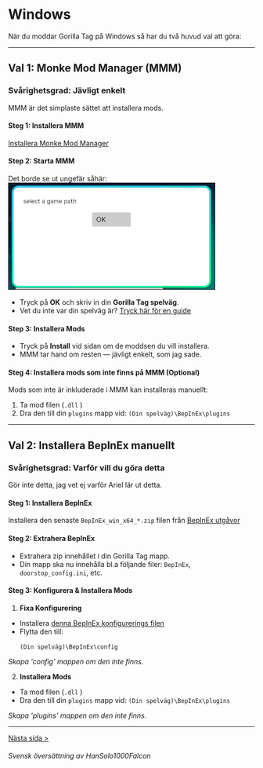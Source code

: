 # Windows

När du moddar Gorilla Tag på Windows så har du två huvud val att göra:

---

## Val 1: Monke Mod Manager (MMM)
### Svårighetsgrad: Jävligt enkelt

MMM är det simplaste sättet att installera mods.

#### Steg 1: Installera MMM
[Installera Monke Mod Manager](https://github.com/arielthemonke/MonkeModManager/releases/latest/download/MonkeModManager.exe)

#### Step 2: Starta MMM
Det borde se ut ungefär såhär:  
![Game path selection](../images/game-path-select.png)

- Tryck på **OK** och skriv in din **Gorilla Tag spelväg**.
- Vet du inte var din spelväg är? [Tryck här för en guide](game-path.md)

#### Step 3: Installera Mods
- Tryck på **Install** vid sidan om de moddsen du vill installera.
- MMM tar hand om resten — jävligt enkelt, som jag sade.

#### Steg 4: Installera mods som inte finns på MMM (Optional)
Mods som inte är inkluderade i MMM kan installeras manuellt:

1. Ta mod filen (`.dll`  )
2. Dra den till din `plugins` mapp vid: `(Din spelväg)\BepInEx\plugins`

---

## Val 2: Installera BepInEx manuellt
### Svårighetsgrad: Varför vill du göra detta

Gör inte detta, jag vet ej varför Ariel lär ut detta.

#### Steg 1: Installera BepInEx
Installera den senaste `BepInEx_win_x64_*.zip` filen från [BepInEx utgåvor](https://github.com/BepInEx/BepInEx/releases/latest)


#### Steg 2: Extrahera BepInEx
- Extrahera zip innehållet i din Gorilla Tag mapp.
- Din mapp ska nu innehålla bl.a följande filer: `BepInEx`, `doorstop_config.ini`, etc.

#### Steg 3: Konfigurera & Installera Mods
1. **Fixa Konfigurering**
- Installera [denna BepInEx konfigurerings filen](https://github.com/The-Graze/MonkeModInfo/blob/master/BepInEx.cfg)
- Flytta den till:
  ```
  (Din spelväg)\BepInEx\config
  ```
*Skapa 'config' mappen om den inte finns.*

2. **Installera Mods**
- Ta mod filen (`.dll`  )
- Dra den till din `plugins` mapp vid: `(Din spelväg)\BepInEx\plugins`

*Skapa 'plugins' mappen om den inte finns.*

---

[Nästa sida >](the-end.md)

###### Svensk översättning av HanSolo1000Falcon